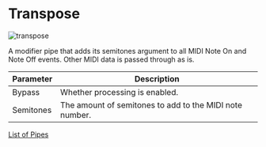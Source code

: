 # Transpose

![transpose](https://blokas.io/images/midihub/pipes/transpose.svg)

A modifier pipe that adds its semitones argument to all MIDI Note On and Note Off events. Other MIDI data is passed through as is.

| Parameter              | Description                    |
| ---------------------- | ------------------------------ |
| Bypass                 | Whether processing is enabled. |
| Semitones              | The amount of semitones to add to the MIDI note number. |

<span class="blokas-web-hide">

[List of Pipes](quick-links.md#io-pipes)

</span>